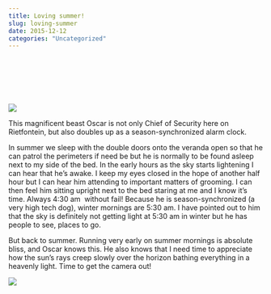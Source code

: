 ```yaml
---
title: Loving summer!
slug: loving-summer
date: 2015-12-12
categories: "Uncategorized"
---
```


<p> </p>
<p> </p>
<p> </p>
<p><img src="http://res.cloudinary.com/dy6grlu8z/image/upload/v1558842018/zhyai2h5waub2ymew59n.jpg"/></p>
<p>This magnificent beast Oscar is not only Chief of Security here on Rietfontein, but also doubles up as a season-synchronized alarm clock.</p>
<p>In summer we sleep with the double doors onto the veranda open so that he can patrol the perimeters if need be but he is normally to be found asleep next to my side of the bed. In the early hours as the sky starts lightening I can hear that he’s awake. I keep my eyes closed in the hope of another half hour but I can hear him attending to important matters of grooming. I can then feel him sitting upright next to the bed staring at me and I know it’s time. Always 4:30 am  without fail! Because he is season-synchronized (a very high tech dog), winter mornings are 5:30 am. I have pointed out to him that the sky is definitely not getting light at 5:30 am in winter but he has people to see, places to go.</p>
<p>But back to summer. Running very early on summer mornings is absolute bliss, and Oscar knows this. He also knows that I need time to appreciate how the sun’s rays creep slowly over the horizon bathing everything in a heavenly light. Time to get the camera out!</p>
<p><img src="http://res.cloudinary.com/dy6grlu8z/image/upload/v1558842019/nccx5qvzkldvg9jcs7t4.jpg"/></p>
<p> </p>
<p> </p>
<p> </p>







